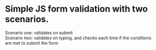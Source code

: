 # Simple JS form validation with two scenarios.

Scenario one: validates on submit  <br/>
Scenario two: validates on typing, and checks each time if the conditions are met to submit the form
